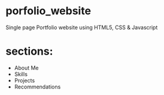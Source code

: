 # porfolio_website
Single page Portfolio website using HTML5, CSS &amp; Javascript

# sections:

* About Me
* Skills
* Projects
* Recommendations
